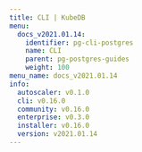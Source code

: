 ```yaml
---
title: CLI | KubeDB
menu:
  docs_v2021.01.14:
    identifier: pg-cli-postgres
    name: CLI
    parent: pg-postgres-guides
    weight: 100
menu_name: docs_v2021.01.14
info:
  autoscaler: v0.1.0
  cli: v0.16.0
  community: v0.16.0
  enterprise: v0.3.0
  installer: v0.16.0
  version: v2021.01.14
---
```


